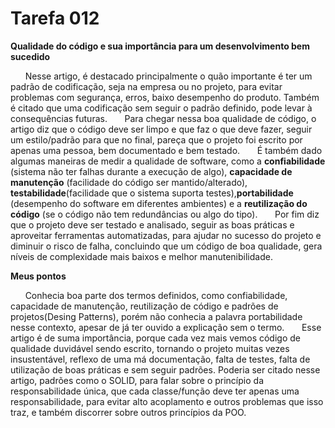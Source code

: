# Tarefa 012 

**Qualidade do código e sua importância para um desenvolvimento bem sucedido**

&nbsp;&nbsp;&nbsp;&nbsp;&nbsp;&nbsp;Nesse artigo, é destacado principalmente o quão importante é ter um padrão de codificação, seja na empresa ou no projeto, para evitar problemas com segurança, erros, baixo desempenho do produto. Também é citado que uma codificação sem seguir o padrão definido, pode levar à consequências futuras.
&nbsp;&nbsp;&nbsp;&nbsp;&nbsp;&nbsp;Para chegar nessa boa qualidade de código, o artigo diz que o código deve ser limpo e que faz o que deve fazer, seguir um estilo/padrão para que no final, pareça que o projeto foi escrito por apenas uma pessoa, bem documentado e bem testado.
&nbsp;&nbsp;&nbsp;&nbsp;&nbsp;&nbsp;É também dado algumas maneiras de medir a qualidade de software, como a **confiabilidade** (sistema não ter falhas durante a execução de algo), **capacidade de manutenção** (facilidade do código ser mantido/alterado), **testabilidade**(facilidade que o sistema suporta testes),**portabilidade** (desempenho do software em diferentes ambientes) e a **reutilização do código** (se o código não tem redundâncias ou algo do tipo).
&nbsp;&nbsp;&nbsp;&nbsp;&nbsp;&nbsp;Por fim diz que o projeto deve ser testado e analisado, seguir as boas práticas e aproveitar ferramentas automatizadas, para ajudar no sucesso do projeto e diminuir o risco de falha, concluindo que um código de boa qualidade, gera níveis de complexidade mais baixos e melhor manutenibilidade.


**Meus pontos**

&nbsp;&nbsp;&nbsp;&nbsp;&nbsp;&nbsp;Conhecia boa parte dos termos definidos, como confiabilidade, capacidade de manutenção, reutilização de código e padrões de projetos(Desing Patterns), porém não conhecia a palavra portabilidade nesse contexto, apesar de já ter ouvido a explicação sem o termo.
&nbsp;&nbsp;&nbsp;&nbsp;&nbsp;&nbsp;Esse artigo é de suma importância, porque cada vez mais vemos código de qualidade duvidável sendo escrito, tornando o projeto muitas vezes insustentável, reflexo de uma má documentação, falta de testes, falta de utilização de boas práticas e sem seguir padrões. Poderia ser citado nesse artigo, padrões como o SOLID, para falar sobre o princípio da responsabilidade única, que cada classe/função deve ter apenas uma responsabilidade, para evitar alto acoplamento e outros problemas que isso traz, e também discorrer sobre outros princípios da POO.